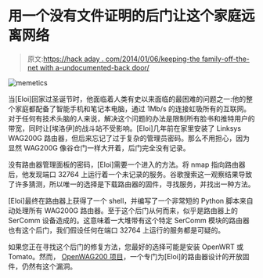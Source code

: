 # 用一个没有文件证明的后门让这个家庭远离网络

> 原文:[https://hack aday . com/2014/01/06/keeping-the family-off-the-net with a-undocumented-back door/](https://hackaday.com/2014/01/06/keeping-the-family-off-the-net-with-an-undocumented-backdoor/)

![memetics](../Images/517bf7f4e9ee7359fd8c3326099f27c9.png)

当[Eloi]回家过圣诞节时，他面临着人类有史以来面临的最困难的问题之一:他的整个家庭都配备了智能手机和笔记本电脑，通过 1Mb/s 的连接虹吸所有的互联网。对于任何有技术头脑的人来说，解决这个问题的办法是限制所有脸书和推特用户的带宽，同时让[埃洛伊]的战斗站不受影响。[Eloi]几年前在家里安装了 Linksys WAG200G 路由器，但后来忘记了过于复杂的管理员密码。那么不用担心，因为显然 WAG200G 像谷仓门一样大开着，后门完全没有记录。

没有路由器管理面板的密码，[Eloi]需要一个进入的方法。将 nmap 指向路由器后，他发现端口 32764 上运行着一个未记录的服务。谷歌搜索这一观察结果导致了许多猜测，所以唯一的选择是下载路由器的固件，寻找服务，并找出一种方法。

[Eloi]最终在路由器上获得了一个 shell，并编写了一个非常短的 Python 脚本来自动处理所有 WAG200G 路由器。至于这个后门从何而来，似乎是路由器上的 SerComm 设备造成的。这意味着一大堆带有这个特定 SerComm 模块的路由器也有这个后门，我们假设任何在端口 32764 上运行的服务都是可疑的。

如果您正在寻找这个后门的修复方法，您最好的选择可能是安装 OpenWRT 或 Tomato。然而， [OpenWAG200 项目](http://sourceforge.net/projects/openwag200/)，一个专门为[Eloi]的路由器设计的开放固件，仍然有这个漏洞。
